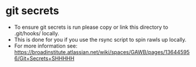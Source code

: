 # git secrets
* To ensure git secrets is run please copy or link this directory to .git/hooks/ locally.
* This is done for you if you use the rsync script to spin rawls up locally.
* For more information see: https://broadinstitute.atlassian.net/wiki/spaces/GAWB/pages/136445956/Git+Secrets+SHHHHH